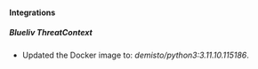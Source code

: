 
#### Integrations

##### Blueliv ThreatContext
- Updated the Docker image to: *demisto/python3:3.11.10.115186*.


